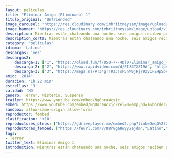 ```yaml
---
layout: peliculas
title: "Eliminar Amigo (Eliminado) 1"
titulo_original: "Unfriended"
image_carousel: 'https://res.cloudinary.com/imbriitneysam/image/upload/v1544237056/eliminar-1-poster-min.jpg'
image_banner: 'https://res.cloudinary.com/imbriitneysam/image/upload/v1544237057/eliminar1-banner-min.jpg'
description: Mientras están chateando una noche, seis amigos reciben por Skype un mensaje de Laura Barns, una joven estudiante que se había suicidado un año antes tras ser humillada en Internet por un video sexual en el que aparecía borracha una noche. Al principio los amigos piensan que es una broma, pero cuando la persona con la que chatean comienza a revelar sus secretos más íntimos, se dan cuenta de que el asunto es muy grave.
description_corta: Mientras están chateando una noche, seis amigos reciben por Skype un mensaje de Laura Barns, una joven estudiante que se había suicidado un año antes tras ser humillada en Internet por un video sexual en el que aparecía borracha una...
category: 'peliculas'
idioma: 'Latino'
descargas: 'yes'
descargas2:
    descarga-1: ["1", "https://oload.fun/f/85U-7--4Dl0/Eliminar_amigo_%282014%29_%5Blat%5D_HD.MP4.mp4", "https://www.google.com/s2/favicons?domain=openload.co","OpenLoad","https://res.cloudinary.com/imbriitneysam/image/upload/v1541473684/mexico.png", "Latino", "HD"]
    descarga-2: ["2", "https://www.rapidvideo.com/d/FI83TXZ19A", "https://www.google.com/s2/favicons?domain=www.rapidvideo.com","RapidVideo","https://res.cloudinary.com/imbriitneysam/image/upload/v1541473684/mexico.png", "Latino", "HD"]
    descarga-3: ["3", "https://mega.nz/#!34gTTRJJ!sP5nWSjHjr9zyCFEHpSbVcSp_gXXOu5VIEhNxlNDAnw", "https://www.google.com/s2/favicons?domain=mega.nz","Mega","https://res.cloudinary.com/imbriitneysam/image/upload/v1541473684/mexico.png", "Latino", "HD"]
anio: '2014'
duracion: '1h 22 min'
estrellas: '3'
calidad: 'HD'
genero: Terror, Misterio, Suspenso
trailer: https://www.youtube.com/embed/Ng0nraWcxjc
embed: https://www.youtube.com/embed/Ng0nraWcxjc?rel=0&amp;hd=1&border=0&wmode=opaque&enablejsapi=1&modestbranding=1&controls=1&showinfo=1
sandbox: allow-same-origin allow-forms
reproductor: fembed
clasificacion: '+10'
reproductores_otros: ["https://gdriveplayer.me/embed2.php?link=GmqG%252ByibKtxTGjf78xgZewtlr9%252BvaWXk9XMY8YEHiKNaODmQqEOPGfWcoDi8YxkGWjxkzPpi5OCCb96mu%252Fgxynr5Fk4ZLWAOGLZXLjZ1mLTM97e%252B%252Fj68xLVGOHt30W%252Bo5EYlTgn9rhncwYFKJK%252B9Aq0Tp%252B2UCl7rUQWX3JUhhzn19q8lupcNL0JB%252BArRC66Dk%253D","Latino","https://www.zembed.to/public/dist/asteroid.html?id=ad5c96d8114e71ff6254ee2ac02653a3&title=Unfriended","Latino","https://api.cuevana3.io/stream/index.php?file=ek5lbm9xYWNrS0xYMTZLa2xNbkdvY3ZTb3BtZng4TGp6ZFpobGFMUGtOelcwcUZmbWRIVzRkakVuS0JnbEplcG1KUnNZSlRTMGViVTBxZGdsdEhPb3Q2dXFXT3IyTTY5MjVkalg2YlcwT1hGeXBoZ29OS1Y","Latino","https://mstream.press/73yrkvazqak2","Latino","https://mstream.press/5d1lc254r497","Latino"]
reproductores_fembed: ["https://feurl.com/v/88r8ga8wyy2ejdm","Latino","https://feurl.com/v/x45k7u5r6r1kpe7","Latino"]
tags:
- Terror
twitter_text: Eliminar Amigo 1
introduction: Mientras están chateando una noche, seis amigos reciben por Skype un mensaje de Laura Barns, una joven estudiante que se había suicidado un año antes tras ser humillada en Internet por un video sexual en el que aparecía borracha una...
---
```



 







